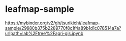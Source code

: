 # leafmap-sample


https://mybinder.org/v2/gh/tsurikichi/leafmap-sample/29980b375b2289770f8c1f4a89b1d1c078514a7a?urlpath=lab%2Ftree%2Fagri-gis.ipynb
